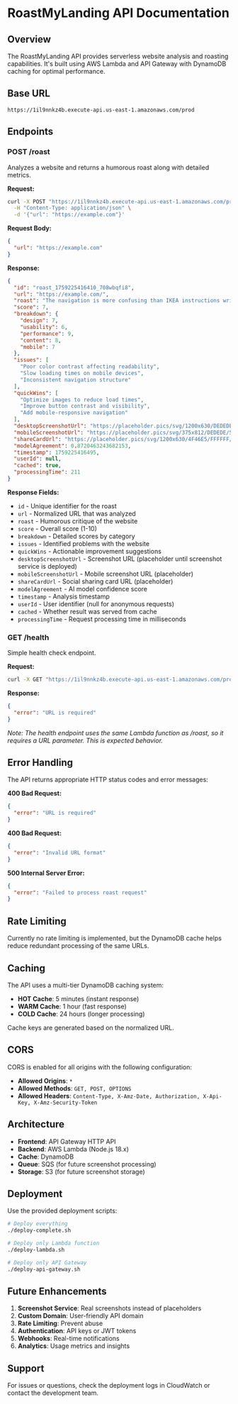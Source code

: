 # RoastMyLanding API Documentation

## Overview

The RoastMyLanding API provides serverless website analysis and roasting capabilities. It's built using AWS Lambda and API Gateway with DynamoDB caching for optimal performance.

## Base URL

```
https://1il9nnkz4b.execute-api.us-east-1.amazonaws.com/prod
```

## Endpoints

### POST /roast

Analyzes a website and returns a humorous roast along with detailed metrics.

**Request:**
```bash
curl -X POST "https://1il9nnkz4b.execute-api.us-east-1.amazonaws.com/prod/roast" \
  -H "Content-Type: application/json" \
  -d '{"url": "https://example.com"}'
```

**Request Body:**
```json
{
  "url": "https://example.com"
}
```

**Response:**
```json
{
  "id": "roast_1759225416410_708wbqfi8",
  "url": "https://example.com/",
  "roast": "The navigation is more confusing than IKEA instructions written in ancient hieroglyphics.",
  "score": 7,
  "breakdown": {
    "design": 7,
    "usability": 6,
    "performance": 9,
    "content": 8,
    "mobile": 7
  },
  "issues": [
    "Poor color contrast affecting readability",
    "Slow loading times on mobile devices",
    "Inconsistent navigation structure"
  ],
  "quickWins": [
    "Optimize images to reduce load times",
    "Improve button contrast and visibility",
    "Add mobile-responsive navigation"
  ],
  "desktopScreenshotUrl": "https://placeholder.pics/svg/1200x630/DEDEDE/555555/Screenshot%20Coming%20Soon",
  "mobileScreenshotUrl": "https://placeholder.pics/svg/375x812/DEDEDE/555555/Mobile%20Screenshot",
  "shareCardUrl": "https://placeholder.pics/svg/1200x630/4F46E5/FFFFFF/Share%20Card",
  "modelAgreement": 0.8720463243682153,
  "timestamp": 1759225416495,
  "userId": null,
  "cached": true,
  "processingTime": 211
}
```

**Response Fields:**
- `id` - Unique identifier for the roast
- `url` - Normalized URL that was analyzed
- `roast` - Humorous critique of the website
- `score` - Overall score (1-10)
- `breakdown` - Detailed scores by category
- `issues` - Identified problems with the website
- `quickWins` - Actionable improvement suggestions
- `desktopScreenshotUrl` - Screenshot URL (placeholder until screenshot service is deployed)
- `mobileScreenshotUrl` - Mobile screenshot URL (placeholder)
- `shareCardUrl` - Social sharing card URL (placeholder)
- `modelAgreement` - AI model confidence score
- `timestamp` - Analysis timestamp
- `userId` - User identifier (null for anonymous requests)
- `cached` - Whether result was served from cache
- `processingTime` - Request processing time in milliseconds

### GET /health

Simple health check endpoint.

**Request:**
```bash
curl -X GET "https://1il9nnkz4b.execute-api.us-east-1.amazonaws.com/prod/health"
```

**Response:**
```json
{
  "error": "URL is required"
}
```

*Note: The health endpoint uses the same Lambda function as /roast, so it requires a URL parameter. This is expected behavior.*

## Error Handling

The API returns appropriate HTTP status codes and error messages:

**400 Bad Request:**
```json
{
  "error": "URL is required"
}
```

**400 Bad Request:**
```json
{
  "error": "Invalid URL format"
}
```

**500 Internal Server Error:**
```json
{
  "error": "Failed to process roast request"
}
```

## Rate Limiting

Currently no rate limiting is implemented, but the DynamoDB cache helps reduce redundant processing of the same URLs.

## Caching

The API uses a multi-tier DynamoDB caching system:
- **HOT Cache**: 5 minutes (instant response)
- **WARM Cache**: 1 hour (fast response)
- **COLD Cache**: 24 hours (longer processing)

Cache keys are generated based on the normalized URL.

## CORS

CORS is enabled for all origins with the following configuration:
- **Allowed Origins**: `*`
- **Allowed Methods**: `GET, POST, OPTIONS`
- **Allowed Headers**: `Content-Type, X-Amz-Date, Authorization, X-Api-Key, X-Amz-Security-Token`

## Architecture

- **Frontend**: API Gateway HTTP API
- **Backend**: AWS Lambda (Node.js 18.x)
- **Cache**: DynamoDB
- **Queue**: SQS (for future screenshot processing)
- **Storage**: S3 (for future screenshot storage)

## Deployment

Use the provided deployment scripts:

```bash
# Deploy everything
./deploy-complete.sh

# Deploy only Lambda function
./deploy-lambda.sh

# Deploy only API Gateway
./deploy-api-gateway.sh
```

## Future Enhancements

1. **Screenshot Service**: Real screenshots instead of placeholders
2. **Custom Domain**: User-friendly API domain
3. **Rate Limiting**: Prevent abuse
4. **Authentication**: API keys or JWT tokens
5. **Webhooks**: Real-time notifications
6. **Analytics**: Usage metrics and insights

## Support

For issues or questions, check the deployment logs in CloudWatch or contact the development team.